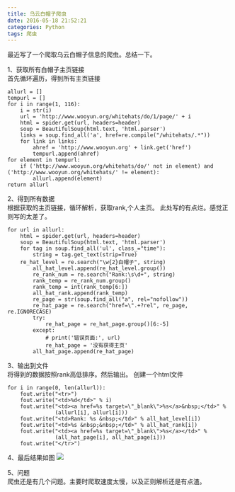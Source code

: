 ```yaml
---
title: 乌云白帽子爬虫
date: 2016-05-18 21:52:21
categories: Python
tags: 爬虫
---
```


最近写了一个爬取乌云白帽子信息的爬虫。总结一下。

<!--more-->
1、获取所有白帽子主页链接  
首先循环遍历，得到所有主页链接
```
allurl = []
tempurl = []
for i in range(1, 116):
    i = str(i)
    url = 'http://www.wooyun.org/whitehats/do/1/page/' + i
    html = spider.get(url, headers=header)
    soup = BeautifulSoup(html.text, 'html.parser')
    links = soup.find_all('a', href=re.compile("/whitehats/.*"))
    for link in links:
        ahref = 'http://www.wooyun.org' + link.get('href')
        tempurl.append(ahref)
for element in tempurl:
    if ('http://www.wooyun.org/whitehats/do/' not in element) and ('http://www.wooyun.org/whitehats/' != element):
        allurl.append(element)
return allurl
```

2、得到所有数据  
根据获取的主页链接，循环解析，获取rank,个人主页。
此处写的有点烂。感觉正则写的太差了。
```
for url in allurl:
    html = spider.get(url, headers=header)
    soup = BeautifulSoup(html.text, 'html.parser')
    for tag in soup.find_all('ul', class_="time"):
        string = tag.get_text(strip=True)
    re_hat_level = re.search("\w{2}白帽子", string)
        all_hat_level.append(re_hat_level.group())
        re_rank_num = re.search("Rank:\s\d+", string)
        rank_temp = re_rank_num.group()
        rank_temp = int(rank_temp[6:])
        all_hat_rank.append(rank_temp)
        re_page = str(soup.find_all("a", rel="nofollow"))
        re_hat_page = re.search("href=\".+?rel", re_page, re.IGNORECASE)
        try:
            re_hat_page = re_hat_page.group()[6:-5]
        except:
            # print('错误页面:', url)
            re_hat_page = '没有获得主页'
        all_hat_page.append(re_hat_page)
```
3、输出到文件  
将得到的数据按照rank高低排序。然后输出。
创建一个html文件
```
for i in range(0, len(allurl)):
    fout.write("<tr>")
    fout.write("<td>%d</td>" % i)
    fout.write("<td><a href=%s target=\"_blank\">%s</a>&nbsp;</td>" %
               (allurl[i], allurl[i]))
    fout.write("<td>Rank: %s &nbsp;</td>" % all_hat_level[i])
    fout.write("<td>%s &nbsp;&nbsp;</td>" % all_hat_rank[i])
    fout.write("<td><a href=%s target=\"_blank\">%s</a></td>" %
               (all_hat_page[i], all_hat_page[i]))
    fout.write("</tr>")
```
4、最后结果如图
![](http://7xo8y2.com1.z0.glb.clouddn.com/wyspider2016-05-19%2018-32-56%E5%B1%8F%E5%B9%95%E6%88%AA%E5%9B%BE.png)


5、问题   
爬虫还是有几个问题。主要时爬取速度太慢，以及正则解析还是有点渣。
